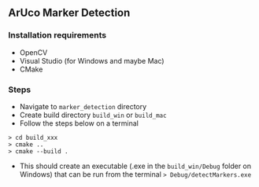 ## ArUco Marker Detection 

### Installation requirements
* OpenCV
* Visual Studio (for Windows and maybe Mac)
* CMake

### Steps 
* Navigate to `marker_detection` directory
* Create build directory `build_win` or `build_mac`
* Follow the steps below on a terminal
```
> cd build_xxx
> cmake ..
> cmake --build .
```
* This should create an executable (.exe in the `build_win/Debug` folder on Windows) that can be run from the terminal `> Debug/detectMarkers.exe`